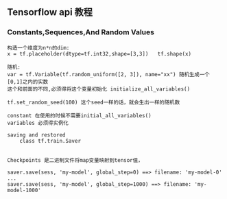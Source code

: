 ## Tensorflow api 教程

### Constants,Sequences,And Random Values

    构造一个维度为n*n的dim:
    x = tf.placeholder(dtype=tf.int32,shape=[3,3])   tf.shape(x)
    
    随机:
    var = tf.Variable(tf.random_uniform([2, 3]), name="xx") 随机生成一个[0,1]之内的实数
    这个和前面的不同,必须得将这个变量初始化 initialize_all_variables()
    
    tf.set_random_seed(100) 这个seed一样的话，就会生出一样的随机数
    
    constant 在使用的时候不需要initial_all_variables()
    variables 必须得实例化
    
    saving and restored 
        class tf.train.Saver
    
    
    Checkpoints 是二进制文件将map变量映射到tensor值，
    
    saver.save(sess, 'my-model', global_step=0) ==> filename: 'my-model-0'
    ...
    saver.save(sess, 'my-model', global_step=1000) ==> filename: 'my-model-1000'
    
    
    
    
    
    
    
    
    
    
    
    
    
    
    
    
    
    
    
    
    
    
    
    
    
    
    
    